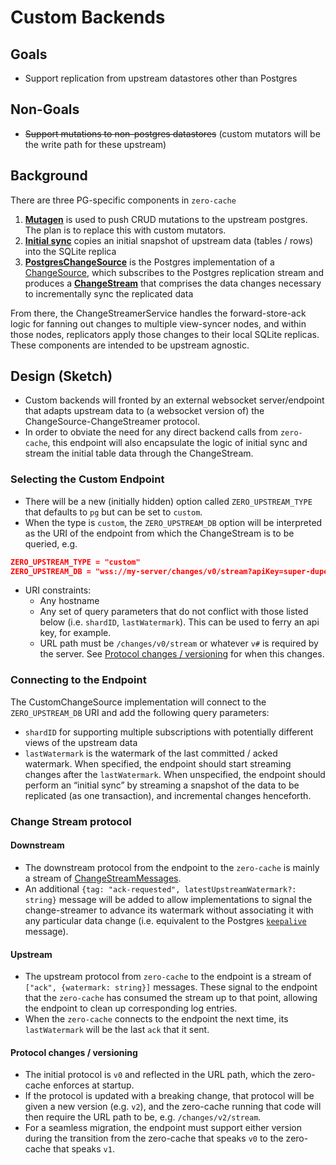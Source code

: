 # Custom Backends

## Goals

- Support replication from upstream datastores other than Postgres

## Non-Goals

- ~~Support mutations to non-postgres datastores~~ (custom mutators will be the write path for these upstream)

## Background

There are three PG-specific components in `zero-cache`

1. [**Mutagen**](https://github.com/rocicorp/mono/blob/main/packages/zero-cache/src/services/mutagen/mutagen.ts) is used to push CRUD mutations to the upstream postgres. The plan is to replace this with custom mutators.
2. [**Initial sync**](https://github.com/rocicorp/mono/blob/main/packages/zero-cache/src/services/change-streamer/pg/initial-sync.ts) copies an initial snapshot of upstream data (tables / rows) into the SQLite replica
3. [**PostgresChangeSource**](https://github.com/rocicorp/mono/blob/main/packages/zero-cache/src/services/change-streamer/pg/change-source.ts) is the Postgres implementation of a [ChangeSource](https://github.com/rocicorp/mono/blob/9b537e7605e77539999014706ad9781d35a90494/packages/zero-cache/src/services/change-streamer/change-streamer-service.ts#L104), which subscribes to the Postgres replication stream and produces a [**ChangeStream**](https://github.com/rocicorp/mono/blob/9b537e7605e77539999014706ad9781d35a90494/packages/zero-cache/src/services/change-streamer/change-streamer-service.ts#L90) that comprises the data changes necessary to incrementally sync the replicated data

From there, the ChangeStreamerService handles the forward-store-ack logic for fanning out changes to multiple view-syncer nodes, and within those nodes, replicators apply those changes to their local SQLite replicas. These components are intended to be upstream agnostic.

## Design (Sketch)

- Custom backends will fronted by an external websocket server/endpoint that adapts upstream data to (a websocket version of) the ChangeSource-ChangeStreamer protocol.
- In order to obviate the need for any direct backend calls from `zero-cache`, this endpoint will also encapsulate the logic of initial sync and stream the initial table data through the ChangeStream.

### Selecting the Custom Endpoint

- There will be a new (initially hidden) option called `ZERO_UPSTREAM_TYPE` that defaults to `pg` but can be set to `custom`.
- When the type is `custom`, the `ZERO_UPSTREAM_DB` option will be interpreted as the URI of the endpoint from which the ChangeStream is to be queried, e.g.

```json
ZERO_UPSTREAM_TYPE = "custom"
ZERO_UPSTREAM_DB = "wss://my-server/changes/v0/stream?apiKey=super-duper-ultra-secret-key"
```

- URI constraints:
    - Any hostname
    - Any set of query parameters that do not conflict with those listed below (i.e. `shardID`, `lastWatermark`). This can be used to ferry an api key, for example.
    - URL path must be `/changes/v0/stream` or whatever `v#` is required by the server. See [Protocol changes / versioning](https://www.notion.so/Custom-Backends-1753bed8954580959aace8d68ef7a9fb?pvs=21) for when this changes.

### Connecting to the Endpoint

The CustomChangeSource implementation will connect to the `ZERO_UPSTREAM_DB` URI and add the following query parameters:

- `shardID` for supporting multiple subscriptions with potentially different views of the upstream data
- `lastWatermark` is the watermark of the last committed / acked watermark. When specified, the endpoint should start streaming changes after the `lastWatermark`. When unspecified, the endpoint should perform an “initial sync” by streaming a snapshot of the data to be replicated (as one transaction), and incremental changes henceforth.

### Change Stream protocol

#### Downstream

- The downstream protocol from the endpoint to the `zero-cache` is mainly a stream of [ChangeStreamMessages](https://github.com/rocicorp/mono/blob/9b537e7605e77539999014706ad9781d35a90494/packages/zero-cache/src/services/change-streamer/change-streamer-service.ts#L76).
- An additional `{tag: "ack-requested", latestUpstreamWatermark?: string}` message will be added to allow implementations to signal the change-streamer to advance its watermark without associating it with any particular data change (i.e. equivalent to the Postgres [`keepalive`](https://www.postgresql.org/docs/current/protocol-replication.html#PROTOCOL-REPLICATION-PRIMARY-KEEPALIVE-MESSAGE) message).

#### Upstream

- The upstream protocol from `zero-cache` to the endpoint is a stream of `["ack", {watermark: string}]` messages. These signal to the endpoint that the `zero-cache` has consumed the stream up to that point, allowing the endpoint to clean up corresponding log entries.
- When the `zero-cache` connects to the endpoint the next time, its `lastWatermark` will be the last `ack` that it sent.

#### Protocol changes / versioning

- The initial protocol is `v0` and reflected in the URL path, which the zero-cache enforces at startup.
- If the protocol is updated with a breaking change, that protocol will be given a new version (e.g. `v2`), and the zero-cache running that code will then require the URL path to be, e.g. `/changes/v2/stream`.
- For a seamless migration, the endpoint must support either version during the transition from the zero-cache that speaks `v0` to the zero-cache that speaks `v1`.
